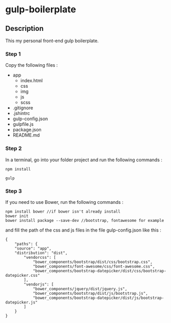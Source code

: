# gulp-boilerplate

## Description

This my personal front-end gulp boilerplate.

### Step 1

Copy the following files :

- app <!-- work directory  -->
   - index.html
   - css
   - img
   - js
   - scss
- .gitignore <!-- to ignore bower_components and node_modules folders -->
- .jshintrc <!-- for gulp-jshint errors -->
- gulp-config.json
- gulpfile.js
- package.json
- README.md


### Step 2

In a terminal, go into your folder project and run the following commands :

```
npm install

gulp
```

### Step 3

If you need to use Bower, run the following commands :

```
npm install bower //if bower isn't already install
bower init
bower install package --save-dev //bootstrap, fontawesome for example
```

and fill the path of the css and js files in the file gulp-config.json like this :

```
{
	"paths": {
    "source": "app",
    "distribution": "dist",
		"vendorcss": [
			"bower_components/bootstrap/dist/css/bootstrap.css",
			"bower_components/font-awesome/css/font-awesome.css",
			"bower_components/bootstrap-datepicker/dist/css/bootstrap-datepicker.css"
		],
		"vendorjs": [
			"bower_components/jquery/dist/jquery.js",
			"bower_components/bootstrap/dist/js/bootstrap.js",
			"bower_components/bootstrap-datepicker/dist/js/bootstrap-datepicker.js"
		]
	}
}
```
